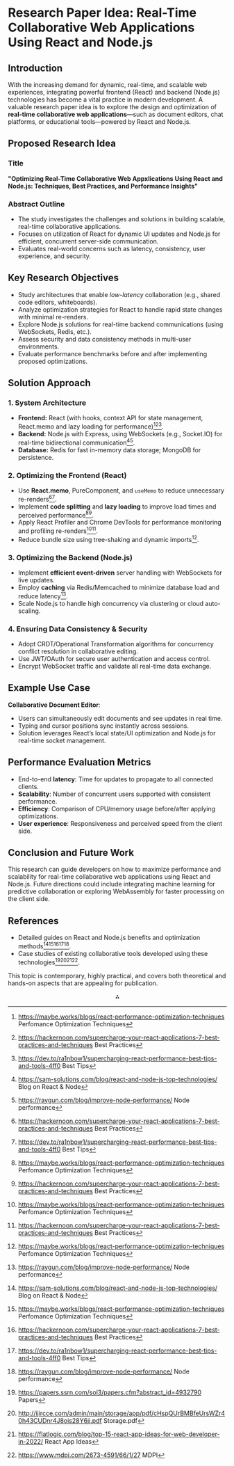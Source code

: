 # Research Paper Idea: Real-Time Collaborative Web Applications Using React and Node.js

## Introduction

With the increasing demand for dynamic, real-time, and scalable web experiences, integrating powerful frontend (React) and backend (Node.js) technologies has become a vital practice in modern development. A valuable research paper idea is to explore the design and optimization of **real-time collaborative web applications**—such as document editors, chat platforms, or educational tools—powered by React and Node.js.

## Proposed Research Idea

### Title

**"Optimizing Real-Time Collaborative Web Appxlications Using React and Node.js: Techniques, Best Practices, and Performance Insights"**

### Abstract Outline

- The study investigates the challenges and solutions in building scalable, real-time collaborative applications.
- Focuses on utilization of React for dynamic UI updates and Node.js for efficient, concurrent server-side communication.
- Evaluates real-world concerns such as latency, consistency, user experience, and security.

## Key Research Objectives

- Study architectures that enable _low-latency_ collaboration (e.g., shared code editors, whiteboards).
- Analyze optimization strategies for React to handle rapid state changes with minimal re-renders.
- Explore Node.js solutions for real-time backend communications (using WebSockets, Redis, etc.).
- Assess security and data consistency methods in multi-user environments.
- Evaluate performance benchmarks before and after implementing proposed optimizations.

## Solution Approach

### 1. System Architecture

- **Frontend:** React (with hooks, context API for state management, React.memo and lazy loading for performance)[^1][^2][^3].
- **Backend:** Node.js with Express, using WebSockets (e.g., Socket.IO) for real-time bidirectional communication[^4][^5].
- **Database:** Redis for fast in-memory data storage; MongoDB for persistence.

### 2. Optimizing the Frontend (React)

- Use **React.memo**, PureComponent, and `useMemo` to reduce unnecessary re-renders[^2][^3].
- Implement **code splitting** and **lazy loading** to improve load times and perceived performance[^1][^2].
- Apply React Profiler and Chrome DevTools for performance monitoring and profiling re-renders[^1][^2].
- Reduce bundle size using tree-shaking and dynamic imports[^1].

### 3. Optimizing the Backend (Node.js)

- Implement **efficient event-driven** server handling with WebSockets for live updates.
- Employ **caching** via Redis/Memcached to minimize database load and reduce latency[^5].
- Scale Node.js to handle high concurrency via clustering or cloud auto-scaling.

### 4. Ensuring Data Consistency \& Security

- Adopt CRDT/Operational Transformation algorithms for concurrency conflict resolution in collaborative editing.
- Use JWT/OAuth for secure user authentication and access control.
- Encrypt WebSocket traffic and validate all real-time data exchange.

## Example Use Case

**Collaborative Document Editor**:

- Users can simultaneously edit documents and see updates in real time.
- Typing and cursor positions sync instantly across sessions.
- Solution leverages React’s local state/UI optimization and Node.js for real-time socket management.

## Performance Evaluation Metrics

- End-to-end **latency**: Time for updates to propagate to all connected clients.
- **Scalability**: Number of concurrent users supported with consistent performance.
- **Efficiency**: Comparison of CPU/memory usage before/after applying optimizations.
- **User experience**: Responsiveness and perceived speed from the client side.

## Conclusion and Future Work

This research can guide developers on how to maximize performance and scalability for real-time collaborative web applications using React and Node.js. Future directions could include integrating machine learning for predictive collaboration or exploring WebAssembly for faster processing on the client side.

## References

- Detailed guides on React and Node.js benefits and optimization methods[^4][^1][^2][^3][^5].
- Case studies of existing collaborative tools developed using these technologies[^6][^7][^8][^9].

This topic is contemporary, highly practical, and covers both theoretical and hands-on aspects that are appealing for publication.

<div style="text-align: center">⁂</div>

[^1]: https://maybe.works/blogs/react-performance-optimization-techniques Perfomance Optimization Techniques

[^2]: https://hackernoon.com/supercharge-your-react-applications-7-best-practices-and-techniques Best Practices

[^3]: https://dev.to/ra1nbow1/supercharging-react-performance-best-tips-and-tools-4ff0 Best Tips

[^4]: https://sam-solutions.com/blog/react-and-node-js-top-technologies/ Blog on React & Node

[^5]: https://raygun.com/blog/improve-node-performance/ Node performance

[^6]: https://papers.ssrn.com/sol3/papers.cfm?abstract_id=4932790 Papers

[^7]: http://ijircce.com/admin/main/storage/app/pdf/cHspQUrBMBfeUrsWZr40h43CUDnr4J8ois28Y6jj.pdf Storage.pdf

[^8]: https://flatlogic.com/blog/top-15-react-app-ideas-for-web-developer-in-2022/ React App Ideas

[^9]: https://www.mdpi.com/2673-4591/66/1/27 MDPI

[^10]: https://www.linearloop.io/blog/react-and-nodejs-a-powerful-combination-for-web-application-development MERN Stack combination

[^11]: https://ijcrt.org/papers/IJCRT2307133.pdf Papers

[^12]: https://kuey.net/index.php/kuey/article/view/3035 Mern(Mongodb , Express-Js, React-Js, Node-Js) Stack Web-Based Themefied Education Platform For Placement Preparation

[^13]: https://dev.to/mark_kibuthu/embracing-react-trends-innovations-and-best-practices-for-modern-web-development-4db5 Embracing React: Trends, Innovations, and Best Practices for Modern Web Development

[^14]: https://www.simform.com/blog/react-performance/ React Performance – 13 Ways to Optimize Performance of your React App

[^15]: https://www.grafiati.com/en/literature-selections/react-js/journal/ Journal articles on the topic 'React.js'

[^16]: https://www.guvi.in/blog/react-project-ideas-for-developers/ 10 Best React Project Ideas for Developers [with Source Code]

[^17]: https://www.contentful.com/blog/react-node-js/ Using React with Node.js

[^18]: https://www.geeksforgeeks.org/reactjs/reactjs-projects/ 90+ React Projects with Source Code [2025]

[^19]: https://ijgst.com/admin/uploadss/3 IJGSTAmir Khan Sk and J Jerone Gonsalvez.pdf

[^20]: https://www.awwwards.com/websites/react/ React Websites
